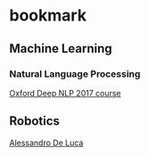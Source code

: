 # bookmark

## Machine Learning
### Natural Language Processing
[Oxford Deep NLP 2017 course](https://github.com/oxford-cs-deepnlp-2017)

## Robotics
[Alessandro De Luca](http://www.diag.uniroma1.it/~deluca/index.php)
